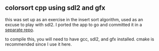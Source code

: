 ## colorsort cpp using sdl2 and gfx

this was set up as an exercise in the insert sort algorithm, used as an excuse to play with sdl2. I ported the app to go and committed it in a [separate repo](https://github.com/jojomickymack/go_colorsort).

to compile this, you will need to have gcc, sdl2, and gfx installed. cmake is recommended since I use it here.
